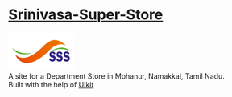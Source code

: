 # <a href="https://kaveeshwar2k1.github.io/Srinivasa-Super-Store/" target="_blank">Srinivasa-Super-Store</a>
<a href="https://kaveeshwar2k1.github.io/Srinivasa-Super-Store/" target="_blank"><img src="/SSS LOGO.png" height="75" width="130"></a><br>
A site for a Department Store in Mohanur, Namakkal, Tamil Nadu.<br>
Built with the help of <a href="https://getuikit.com/">UIkit</a>
